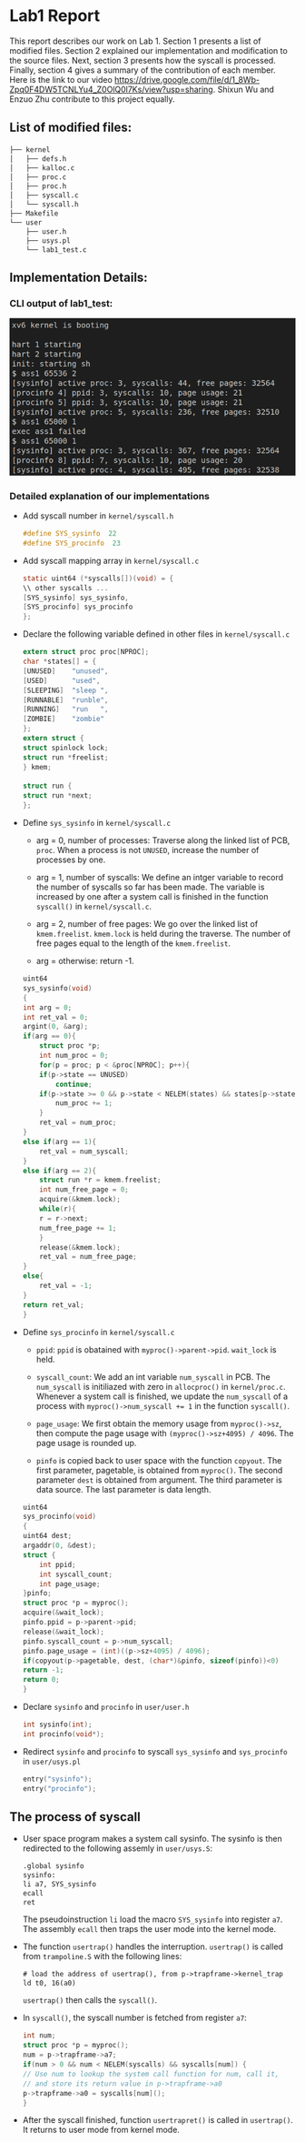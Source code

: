 # Lab1 Report

This report describes our work on Lab 1. Section 1 presents a list of modified files. Section 2 explained our implementation and modification to the source files. Next, section 3 presents how the syscall is processed. Finally, section 4 gives a summary of the contribution of each member. Here is the link to our video https://drive.google.com/file/d/1_8Wb-Zpq0F4DW5TCNLYu4_Z0OlQ0l7Ks/view?usp=sharing. Shixun Wu and Enzuo Zhu contribute to this project equally.

## List of modified files:
```
├── kernel
│   ├── defs.h
│   ├── kalloc.c
│   ├── proc.c
│   ├── proc.h
│   ├── syscall.c
│   └── syscall.h
├── Makefile
└── user
    ├── user.h
    ├── usys.pl
    └── lab1_test.c
```

## Implementation Details:

### CLI output of lab1_test:
![](result.png)

### Detailed explanation of our implementations
- Add syscall number in `kernel/syscall.h`

    ```c
    #define SYS_sysinfo  22
    #define SYS_procinfo  23
    ```
- Add syscall mapping array in `kernel/syscall.c`

    ```c
    static uint64 (*syscalls[])(void) = {
    \\ other syscalls ...
    [SYS_sysinfo] sys_sysinfo,
    [SYS_procinfo] sys_procinfo
    };
    ```

- Declare the following variable defined in other files in `kernel/syscall.c`
    ```c
    extern struct proc proc[NPROC];
    char *states[] = {
    [UNUSED]    "unused",
    [USED]      "used",
    [SLEEPING]  "sleep ",
    [RUNNABLE]  "runble",
    [RUNNING]   "run   ",
    [ZOMBIE]    "zombie"
    };
    extern struct {
    struct spinlock lock;
    struct run *freelist;
    } kmem;

    struct run {
    struct run *next;
    };
    ```

- Define `sys_sysinfo` in `kernel/syscall.c`
    * arg = 0, number of processes: Traverse along the linked list of PCB, `proc`. When a process is not `UNUSED`, increase the number of processes by one.  
    
    * arg = 1, number of syscalls: We define an intger variable to record the number of syscalls so far has been made. The variable is increased by one after a system call is finished in the function `syscall()` in `kernel/syscall.c`.
    
    * arg = 2, number of free pages: We go over the linked list of `kmem.freelist`. `kmem.lock` is held during the traverse. The number of free pages equal to the length of the `kmem.freelist`.
    
    * arg = otherwise: return -1.

    ```c
    uint64
    sys_sysinfo(void)
    {
    int arg = 0;
    int ret_val = 0;
    argint(0, &arg);
    if(arg == 0){
        struct proc *p;
        int num_proc = 0;
        for(p = proc; p < &proc[NPROC]; p++){
        if(p->state == UNUSED)
            continue;
        if(p->state >= 0 && p->state < NELEM(states) && states[p->state])
            num_proc += 1;
        }
        ret_val = num_proc;
    } 
    else if(arg == 1){
        ret_val = num_syscall;
    }
    else if(arg == 2){
        struct run *r = kmem.freelist;
        int num_free_page = 0;
        acquire(&kmem.lock);
        while(r){
        r = r->next;
        num_free_page += 1;
        }
        release(&kmem.lock);
        ret_val = num_free_page;
    }
    else{
        ret_val = -1;
    }
    return ret_val;
    }
    ```

- Define `sys_procinfo` in `kernel/syscall.c`
    * `ppid`: `ppid` is obatained with `myproc()->parent->pid`. `wait_lock` is held.

    * `syscall_count`: We add an int variable `num_syscall` in PCB. The `num_syscall` is initiliazed with zero in `allocproc()` in `kernel/proc.c`. Whenever a system call is finished, we update the `num_syscall` of a process with `myproc()->num_syscall += 1` in the function `syscall()`.

    * `page_usage`: We first obtain the memory usage from `myproc()->sz`, then compute the page usage with   `(myproc()->sz+4095) / 4096`. The page usage is rounded up.

    * `pinfo` is copied back to user space with the function `copyout`.  The first parameter, pagetable, is obtained from `myproc()`. The second parameter `dest` is obtained from argument. The third parameter is data source. The last parameter is data length.
    
    ```c
    uint64
    sys_procinfo(void)
    {
    uint64 dest;
    argaddr(0, &dest);
    struct {
        int ppid;
        int syscall_count;
        int page_usage;
    }pinfo;
    struct proc *p = myproc();
    acquire(&wait_lock);
    pinfo.ppid = p->parent->pid;
    release(&wait_lock);
    pinfo.syscall_count = p->num_syscall;
    pinfo.page_usage = (int)((p->sz+4095) / 4096);
    if(copyout(p->pagetable, dest, (char*)&pinfo, sizeof(pinfo))<0)
    return -1;
    return 0;
    }

    ```

- Declare `sysinfo` and `procinfo` in `user/user.h`
    ```c
    int sysinfo(int);
    int procinfo(void*);
    ```

- Redirect `sysinfo` and `procinfo` to syscall `sys_sysinfo` and `sys_procinfo` in `user/usys.pl`
    ```c
    entry("sysinfo");
    entry("procinfo");
    ```

## The process of syscall

- User space program makes a system call sysinfo. The sysinfo is then redirected to the following assemly in `user/usys.S`:
    ```assembly
    .global sysinfo
    sysinfo:
    li a7, SYS_sysinfo
    ecall
    ret
    ```
    The pseudoinstruction `li` load the macro `SYS_sysinfo` into register `a7`. The assembly `ecall` then traps the user mode into the kernel mode.

- The function `usertrap()` handles the interruption. `usertrap()` is called from `trampoline.S` with the following lines:
    ```assembly
    # load the address of usertrap(), from p->trapframe->kernel_trap
    ld t0, 16(a0)
    ```
    `usertrap()` then calls the `syscall()`. 


- In `syscall()`, the syscall number is fetched from register `a7`:
    ```c
    int num;
    struct proc *p = myproc();
    num = p->trapframe->a7;
    if(num > 0 && num < NELEM(syscalls) && syscalls[num]) {
    // Use num to lookup the system call function for num, call it,
    // and store its return value in p->trapframe->a0
    p->trapframe->a0 = syscalls[num]();
    }
    ```

- After the syscall finished, function `usertrapret()` is called in `usertrap()`. It returns to user mode from kernel mode.
